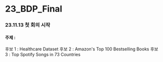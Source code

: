 # 23_BDP_Final

### 23.11.13 첫 회의 시작

#### 주제 :

후보 1 : Healthcare Dataset
후보 2 : Amazon's Top 100 Bestselling Books
후보 3 : Top Spotify Songs in 73 Countries
